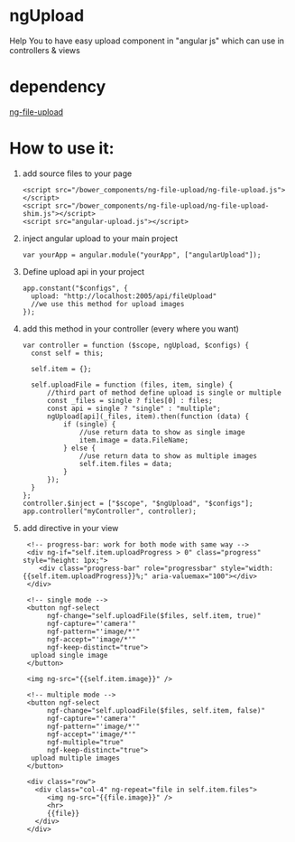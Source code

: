 # ngUpload
Help You to have easy upload component in "angular js" which can use in controllers &amp; views

# dependency

<a target="_blank" href="https://github.com/danialfarid/ng-file-upload">ng-file-upload</a>

# How to use it:

<ol>
  <li>
    add source files to your page
    
    <script src="/bower_components/ng-file-upload/ng-file-upload.js"></script>
    <script src="/bower_components/ng-file-upload/ng-file-upload-shim.js"></script>
    <script src="angular-upload.js"></script>
  </li>
  <li>
    inject angular upload to your main project
    
    var yourApp = angular.module("yourApp", ["angularUpload"]);
  </li>
  <li>
    Define upload api in your project
  
    app.constant("$configs", {
      upload: "http://localhost:2005/api/fileUpload"
      //we use this method for upload images
    });
  </li>
  <li>
    add this method in your controller (every where you want)
    
    var controller = function ($scope, ngUpload, $configs) {
      const self = this;

      self.item = {};

      self.uploadFile = function (files, item, single) {
          //third part of method define upload is single or multiple
          const _files = single ? files[0] : files;
          const api = single ? "single" : "multiple";
          ngUpload[api](_files, item).then(function (data) {
              if (single) {
                  //use return data to show as single image
                  item.image = data.FileName;
              } else {
                  //use return data to show as multiple images
                  self.item.files = data;
              }
          });
      }
    };
    controller.$inject = ["$scope", "$ngUpload", "$configs"];
    app.controller("myController", controller);
  </li>
  <li>
    add directive in your view

     <!-- progress-bar: work for both mode with same way --> 
     <div ng-if="self.item.uploadProgress > 0" class="progress" style="height: 1px;">
        <div class="progress-bar" role="progressbar" style="width: {{self.item.uploadProgress}}%;" aria-valuemax="100"></div>
     </div>
     
     <!-- single mode --> 
     <button ngf-select
          ngf-change="self.uploadFile($files, self.item, true)"
          ngf-capture="'camera'"
          ngf-pattern="'image/*'"
          ngf-accept="'image/*'"
          ngf-keep-distinct="true">
      upload single image
     </button>
     
     <img ng-src="{{self.item.image}}" />
     
     <!-- multiple mode --> 
     <button ngf-select
          ngf-change="self.uploadFile($files, self.item, false)"
          ngf-capture="'camera'"
          ngf-pattern="'image/*'"
          ngf-accept="'image/*'"
          ngf-multiple="true"
          ngf-keep-distinct="true">
      upload multiple images
     </button>

     <div class="row">
       <div class="col-4" ng-repeat="file in self.item.files">
          <img ng-src="{{file.image}}" />
          <hr>
          {{file}}
       </div>
     </div>
  </li>
</ol>
